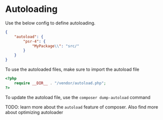 
# Autoloading  

Use the below config to define autoloading.  

```json
{
    "autoload": {
        "psr-4": {
            "MyPackage\\": "src/"
        }
    }
}
```

To use the autoloaded files, make sure to import the autoload file  

```php
<?php
    require __DIR__ . "/vendor/autoload.php";
?>
```  

To update the autoload file, use the `composer dump-autoload` command  

TODO: learn more about the `autoload` feature of composer. Also find more about optimizing autoloader
